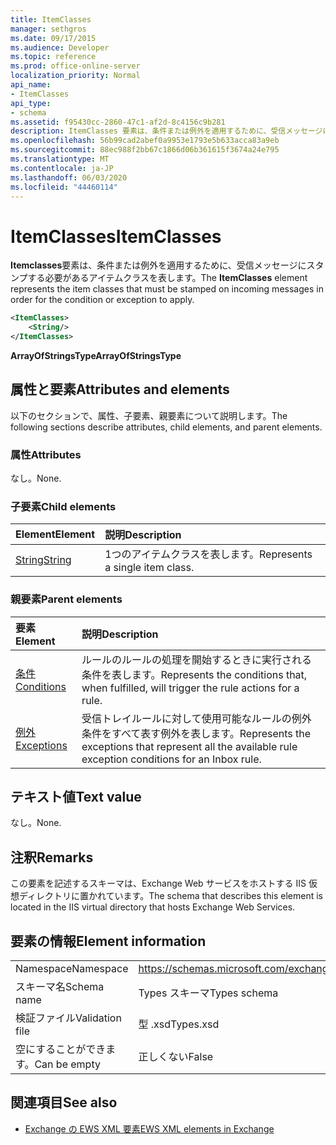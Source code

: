 ```yaml
---
title: ItemClasses
manager: sethgros
ms.date: 09/17/2015
ms.audience: Developer
ms.topic: reference
ms.prod: office-online-server
localization_priority: Normal
api_name:
- ItemClasses
api_type:
- schema
ms.assetid: f95430cc-2860-47c1-af2d-8c4156c9b281
description: ItemClasses 要素は、条件または例外を適用するために、受信メッセージにスタンプする必要があるアイテムクラスを表します。
ms.openlocfilehash: 56b99cad2abef0a9953e1793e5b633acca83a9eb
ms.sourcegitcommit: 88ec988f2bb67c1866d06b361615f3674a24e795
ms.translationtype: MT
ms.contentlocale: ja-JP
ms.lasthandoff: 06/03/2020
ms.locfileid: "44460114"
---
```

# <a name="itemclasses"></a><span data-ttu-id="f1894-103">ItemClasses</span><span class="sxs-lookup"><span data-stu-id="f1894-103">ItemClasses</span></span>

<span data-ttu-id="f1894-104">**Itemclasses**要素は、条件または例外を適用するために、受信メッセージにスタンプする必要があるアイテムクラスを表します。</span><span class="sxs-lookup"><span data-stu-id="f1894-104">The **ItemClasses** element represents the item classes that must be stamped on incoming messages in order for the condition or exception to apply.</span></span> 
  
```XML
<ItemClasses>
    <String/>
</ItemClasses>
```

 <span data-ttu-id="f1894-105">**ArrayOfStringsType**</span><span class="sxs-lookup"><span data-stu-id="f1894-105">**ArrayOfStringsType**</span></span>
## <a name="attributes-and-elements"></a><span data-ttu-id="f1894-106">属性と要素</span><span class="sxs-lookup"><span data-stu-id="f1894-106">Attributes and elements</span></span>

<span data-ttu-id="f1894-107">以下のセクションで、属性、子要素、親要素について説明します。</span><span class="sxs-lookup"><span data-stu-id="f1894-107">The following sections describe attributes, child elements, and parent elements.</span></span>
  
### <a name="attributes"></a><span data-ttu-id="f1894-108">属性</span><span class="sxs-lookup"><span data-stu-id="f1894-108">Attributes</span></span>

<span data-ttu-id="f1894-109">なし。</span><span class="sxs-lookup"><span data-stu-id="f1894-109">None.</span></span>
  
### <a name="child-elements"></a><span data-ttu-id="f1894-110">子要素</span><span class="sxs-lookup"><span data-stu-id="f1894-110">Child elements</span></span>

|<span data-ttu-id="f1894-111">**Element**</span><span class="sxs-lookup"><span data-stu-id="f1894-111">**Element**</span></span>|<span data-ttu-id="f1894-112">**説明**</span><span class="sxs-lookup"><span data-stu-id="f1894-112">**Description**</span></span>|
|:-----|:-----|
|[<span data-ttu-id="f1894-113">String</span><span class="sxs-lookup"><span data-stu-id="f1894-113">String</span></span>](string.md) <br/> |<span data-ttu-id="f1894-114">1つのアイテムクラスを表します。</span><span class="sxs-lookup"><span data-stu-id="f1894-114">Represents a single item class.</span></span>  <br/> |
   
### <a name="parent-elements"></a><span data-ttu-id="f1894-115">親要素</span><span class="sxs-lookup"><span data-stu-id="f1894-115">Parent elements</span></span>

|<span data-ttu-id="f1894-116">**要素**</span><span class="sxs-lookup"><span data-stu-id="f1894-116">**Element**</span></span>|<span data-ttu-id="f1894-117">**説明**</span><span class="sxs-lookup"><span data-stu-id="f1894-117">**Description**</span></span>|
|:-----|:-----|
|[<span data-ttu-id="f1894-118">条件</span><span class="sxs-lookup"><span data-stu-id="f1894-118">Conditions</span></span>](conditions.md) <br/> |<span data-ttu-id="f1894-119">ルールのルールの処理を開始するときに実行される条件を表します。</span><span class="sxs-lookup"><span data-stu-id="f1894-119">Represents the conditions that, when fulfilled, will trigger the rule actions for a rule.</span></span>  <br/> |
|[<span data-ttu-id="f1894-120">例外</span><span class="sxs-lookup"><span data-stu-id="f1894-120">Exceptions</span></span>](exceptions.md) <br/> |<span data-ttu-id="f1894-121">受信トレイルールに対して使用可能なルールの例外条件をすべて表す例外を表します。</span><span class="sxs-lookup"><span data-stu-id="f1894-121">Represents the exceptions that represent all the available rule exception conditions for an Inbox rule.</span></span>  <br/> |
   
## <a name="text-value"></a><span data-ttu-id="f1894-122">テキスト値</span><span class="sxs-lookup"><span data-stu-id="f1894-122">Text value</span></span>

<span data-ttu-id="f1894-123">なし。</span><span class="sxs-lookup"><span data-stu-id="f1894-123">None.</span></span>
  
## <a name="remarks"></a><span data-ttu-id="f1894-124">注釈</span><span class="sxs-lookup"><span data-stu-id="f1894-124">Remarks</span></span>

<span data-ttu-id="f1894-125">この要素を記述するスキーマは、Exchange Web サービスをホストする IIS 仮想ディレクトリに置かれています。</span><span class="sxs-lookup"><span data-stu-id="f1894-125">The schema that describes this element is located in the IIS virtual directory that hosts Exchange Web Services.</span></span>
  
## <a name="element-information"></a><span data-ttu-id="f1894-126">要素の情報</span><span class="sxs-lookup"><span data-stu-id="f1894-126">Element information</span></span>

|||
|:-----|:-----|
|<span data-ttu-id="f1894-127">Namespace</span><span class="sxs-lookup"><span data-stu-id="f1894-127">Namespace</span></span>  <br/> |https://schemas.microsoft.com/exchange/services/2006/types  <br/> |
|<span data-ttu-id="f1894-128">スキーマ名</span><span class="sxs-lookup"><span data-stu-id="f1894-128">Schema name</span></span>  <br/> |<span data-ttu-id="f1894-129">Types スキーマ</span><span class="sxs-lookup"><span data-stu-id="f1894-129">Types schema</span></span>  <br/> |
|<span data-ttu-id="f1894-130">検証ファイル</span><span class="sxs-lookup"><span data-stu-id="f1894-130">Validation file</span></span>  <br/> |<span data-ttu-id="f1894-131">型 .xsd</span><span class="sxs-lookup"><span data-stu-id="f1894-131">Types.xsd</span></span>  <br/> |
|<span data-ttu-id="f1894-132">空にすることができます。</span><span class="sxs-lookup"><span data-stu-id="f1894-132">Can be empty</span></span>  <br/> |<span data-ttu-id="f1894-133">正しくない</span><span class="sxs-lookup"><span data-stu-id="f1894-133">False</span></span>  <br/> |
   
## <a name="see-also"></a><span data-ttu-id="f1894-134">関連項目</span><span class="sxs-lookup"><span data-stu-id="f1894-134">See also</span></span>



- [<span data-ttu-id="f1894-135">Exchange の EWS XML 要素</span><span class="sxs-lookup"><span data-stu-id="f1894-135">EWS XML elements in Exchange</span></span>](ews-xml-elements-in-exchange.md)

